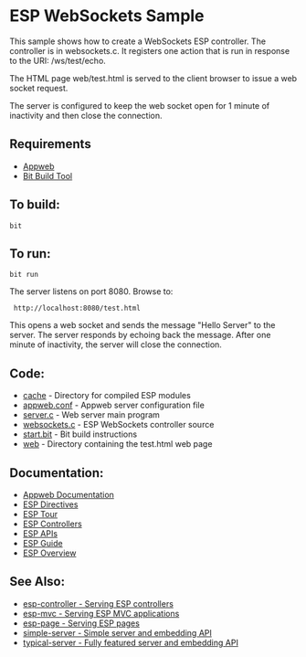 ESP WebSockets Sample
===

This sample shows how to create a WebSockets ESP controller.
The controller is in websockets.c. It registers one action that is run in response
to the URI: /ws/test/echo.

The HTML page web/test.html is served to the client browser to issue a web socket
request.

The server is configured to keep the web socket open for 1 minute of inactivity and
then close the connection.

Requirements
---

* [Appweb](http://embedthis.com/downloads/appweb/download.ejs)
* [Bit Build Tool](http://embedthis.com/downloads/bit/download.ejs)

To build:
---
    bit 

To run:
---
    bit run

The server listens on port 8080. Browse to: 
 
     http://localhost:8080/test.html

This opens a web socket and sends the message "Hello Server" to the server. The server responds
by echoing back the message. After one minute of inactivity, the server will close the connection.

Code:
---
* [cache](cache) - Directory for compiled ESP modules
* [appweb.conf](appweb.conf) - Appweb server configuration file
* [server.c](server.c) - Web server main program
* [websockets.c](websockets.c) - ESP WebSockets controller source
* [start.bit](start.bit) - Bit build instructions
* [web](web) - Directory containing the test.html web page

Documentation:
---
* [Appweb Documentation](http://embedthis.com/products/appweb/doc/index.html)
* [ESP Directives](http://embedthis.com/products/appweb/doc/guide/appweb/users/dir/esp.html)
* [ESP Tour](http://embedthis.com/products/appweb/doc/guide/esp/users/tour.html)
* [ESP Controllers](http://embedthis.com/products/appweb/doc/guide/esp/users/controllers.html)
* [ESP APIs](http://embedthis.com/products/appweb/doc/api/esp.html)
* [ESP Guide](http://embedthis.com/products/appweb/doc/guide/esp/users/index.html)
* [ESP Overview](http://embedthis.com/products/appweb/doc/guide/esp/users/using.html)

See Also:
---
* [esp-controller - Serving ESP controllers](../esp-controller/README.md)
* [esp-mvc - Serving ESP MVC applications](../esp-mvc/README.md)
* [esp-page - Serving ESP pages](../esp-page/README.md)
* [simple-server - Simple server and embedding API](../simple-server/README.md)
* [typical-server - Fully featured server and embedding API](../typical-server/README.md)
